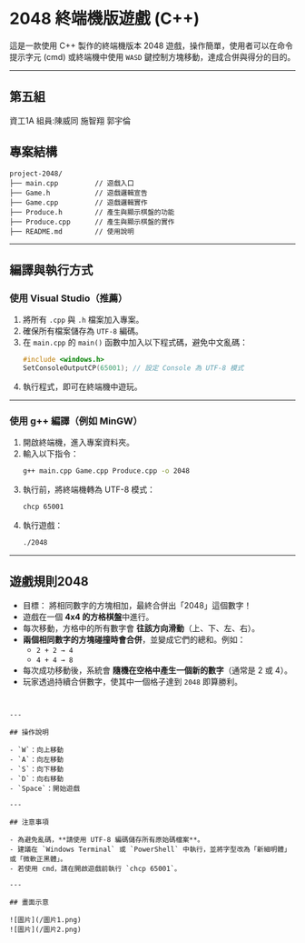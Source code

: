# 2048 終端機版遊戲 (C++)

這是一款使用 C++ 製作的終端機版本 2048 遊戲，操作簡單，使用者可以在命令提示字元 (cmd) 或終端機中使用 `WASD` 鍵控制方塊移動，達成合併與得分的目的。

---

## 第五組
資工1A
組員:陳威同
     施智翔
     郭宇倫

## 專案結構

```
project-2048/
├── main.cpp         // 遊戲入口
├── Game.h           // 遊戲邏輯宣告
├── Game.cpp         // 遊戲邏輯實作
├── Produce.h        // 產生與顯示棋盤的功能
├── Produce.cpp      // 產生與顯示棋盤的實作
├── README.md        // 使用說明
```

---

## 編譯與執行方式

### 使用 Visual Studio（推薦）

1. 將所有 `.cpp` 與 `.h` 檔案加入專案。
2. 確保所有檔案儲存為 `UTF-8` 編碼。
3. 在 `main.cpp` 的 `main()` 函數中加入以下程式碼，避免中文亂碼：
   ```cpp
   #include <windows.h>
   SetConsoleOutputCP(65001); // 設定 Console 為 UTF-8 模式
   ```
4. 執行程式，即可在終端機中遊玩。

---

### 使用 g++ 編譯（例如 MinGW）

1. 開啟終端機，進入專案資料夾。
2. 輸入以下指令：
   ```bash
   g++ main.cpp Game.cpp Produce.cpp -o 2048
   ```
3. 執行前，將終端機轉為 UTF-8 模式：
   ```bash
   chcp 65001
   ```
4. 執行遊戲：
   ```bash
   ./2048
   ```

---

## 遊戲規則2048

- 目標：
將相同數字的方塊相加，最終合併出「2048」這個數字！
- 遊戲在一個 **4x4 的方格棋盤**中進行。
- 每次移動，方格中的所有數字會 **往該方向滑動**（上、下、左、右）。
- **兩個相同數字的方塊碰撞時會合併**，並變成它們的總和。例如：
  - `2 + 2 → 4`
  - `4 + 4 → 8`
- 每次成功移動後，系統會 **隨機在空格中產生一個新的數字**（通常是 2 或 4）。
- 玩家透過持續合併數字，使其中一個格子達到 `2048` 即算勝利。
```


---

## 操作說明

- `W`：向上移動
- `A`：向左移動
- `S`：向下移動
- `D`：向右移動
- `Space`：開始遊戲

---

## 注意事項

- 為避免亂碼，**請使用 UTF-8 編碼儲存所有原始碼檔案**。
- 建議在 `Windows Terminal` 或 `PowerShell` 中執行，並將字型改為「新細明體」或「微軟正黑體」。
- 若使用 cmd，請在開啟遊戲前執行 `chcp 65001`。

---

## 畫面示意

![圖片](/圖片1.png)
![圖片](/圖片2.png)
